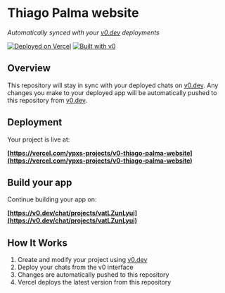 # Thiago Palma website

*Automatically synced with your [v0.dev](https://v0.dev) deployments*

[![Deployed on Vercel](https://img.shields.io/badge/Deployed%20on-Vercel-black?style=for-the-badge&logo=vercel)](https://vercel.com/ypxs-projects/v0-thiago-palma-website)
[![Built with v0](https://img.shields.io/badge/Built%20with-v0.dev-black?style=for-the-badge)](https://v0.dev/chat/projects/vatLZunLyui)

## Overview

This repository will stay in sync with your deployed chats on [v0.dev](https://v0.dev).
Any changes you make to your deployed app will be automatically pushed to this repository from [v0.dev](https://v0.dev).

## Deployment

Your project is live at:

**[https://vercel.com/ypxs-projects/v0-thiago-palma-website](https://vercel.com/ypxs-projects/v0-thiago-palma-website)**

## Build your app

Continue building your app on:

**[https://v0.dev/chat/projects/vatLZunLyui](https://v0.dev/chat/projects/vatLZunLyui)**

## How It Works

1. Create and modify your project using [v0.dev](https://v0.dev)
2. Deploy your chats from the v0 interface
3. Changes are automatically pushed to this repository
4. Vercel deploys the latest version from this repository